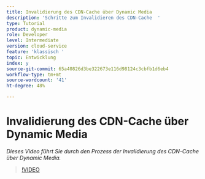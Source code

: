 ```yaml
---
title: Invalidierung des CDN-Cache über Dynamic Media
description: 'Schritte zum Invalidieren des CDN-Cache  '
type: Tutorial
product: dynamic-media
role: Developer
level: Intermediate
version: cloud-service
feature: 'klassisch '
topic: Entwicklung
index: y
source-git-commit: 65a40826d3be322673e116d98124c3cbfb1d6eb4
workflow-type: tm+mt
source-wordcount: '41'
ht-degree: 48%

---
```



# Invalidierung des CDN-Cache über Dynamic Media

*Dieses Video führt Sie durch den Prozess der Invalidierung des CDN-Cache über Dynamic Media.*

>[!VIDEO](https://video.tv.adobe.com/v/335457?quality=9&learn=on)
